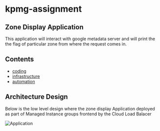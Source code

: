 # kpmg-assignment
## Zone Display Application
   This application will interact with google metadata server and will print the the flag of particular zone from where the request comes in.

## Contents
 - [coding](https://github.com/san4ever/kpmg-assignment/blob/main/coding/coding.md)
 - [infrastructure](https://github.com/san4ever/kpmg-assignment/blob/main/infrastructure/infra.md)
 - [automation](https://github.com/san4ever/kpmg-assignment/blob/main/automation/automation.md)

 ## Architecture Design
   Below is the low level design where the zone display Application deployed as part of Managed Instance groups frontend by the Cloud Load Balacer

![Application](https://user-images.githubusercontent.com/29483634/156754948-c31be6ca-cc32-45fc-b4ce-75f927eb7112.png)


   
